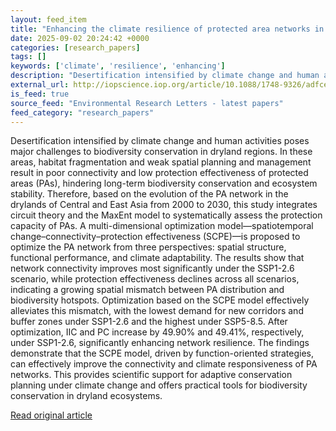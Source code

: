 ```yaml
---
layout: feed_item
title: "Enhancing the climate resilience of protected area networks in drylands: a spatiotemporal optimization framework integrating connectivity and protection effectiveness"
date: 2025-09-02 20:24:42 +0000
categories: [research_papers]
tags: []
keywords: ['climate', 'resilience', 'enhancing']
description: "Desertification intensified by climate change and human activities poses major challenges to biodiversity conservation in dryland regions"
external_url: http://iopscience.iop.org/article/10.1088/1748-9326/adfced
is_feed: true
source_feed: "Environmental Research Letters - latest papers"
feed_category: "research_papers"
---
```


Desertification intensified by climate change and human activities poses major challenges to biodiversity conservation in dryland regions. In these areas, habitat fragmentation and weak spatial planning and management result in poor connectivity and low protection effectiveness of protected areas (PAs), hindering long-term biodiversity conservation and ecosystem stability. Therefore, based on the evolution of the PA network in the drylands of Central and East Asia from 2000 to 2030, this study integrates circuit theory and the MaxEnt model to systematically assess the protection capacity of PAs. A multi-dimensional optimization model—spatiotemporal change–connectivity–protection effectiveness (SCPE)—is proposed to optimize the PA network from three perspectives: spatial structure, functional performance, and climate adaptability. The results show that network connectivity improves most significantly under the SSP1-2.6 scenario, while protection effectiveness declines across all scenarios, indicating a growing spatial mismatch between PA distribution and biodiversity hotspots. Optimization based on the SCPE model effectively alleviates this mismatch, with the lowest demand for new corridors and buffer zones under SSP1-2.6 and the highest under SSP5-8.5. After optimization, IIC and PC increase by 49.90% and 49.41%, respectively, under SSP1-2.6, significantly enhancing network resilience. The findings demonstrate that the SCPE model, driven by function-oriented strategies, can effectively improve the connectivity and climate responsiveness of PA networks. This provides scientific support for adaptive conservation planning under climate change and offers practical tools for biodiversity conservation in dryland ecosystems.

[Read original article](http://iopscience.iop.org/article/10.1088/1748-9326/adfced)
